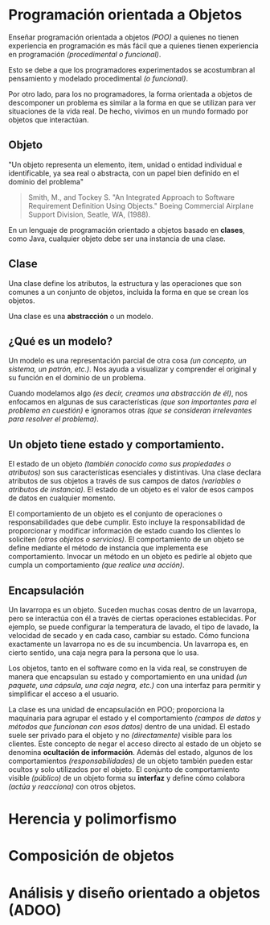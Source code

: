 # Programación orientada a Objetos

 Enseñar programación orientada a objetos *(POO)* a quienes no tienen experiencia en programación es más fácil que a quienes tienen experiencia en programación *(procedimental o funcional)*. 
 
 Esto se debe a que los programadores experimentados se acostumbran al pensamiento y modelado procedimental *(o funcional)*. 
 
 Por otro lado, para los no programadores, la forma orientada a objetos de descomponer un problema es similar a la forma en que se utilizan para ver situaciones de la vida real. De hecho, vivimos en un mundo formado por objetos que interactúan.

## Objeto
 
"Un objeto representa un elemento, item, unidad o entidad individual e identificable, ya sea real o abstracta, con un papel bien definido en el dominio del problema"

> Smith, M., and Tockey S. "An Integrated Approach to Software Requirement Definition Using Objects." Boeing Commercial Airplane Support Division, Seatle, WA, (1988).

En un lenguaje de programación orientado a objetos basado en **clases**, como Java, cualquier objeto debe ser una instancia de una clase.

## Clase 
Una clase define los atributos, la estructura y las operaciones que son comunes a un conjunto de objetos, incluida la forma en que se crean los objetos.

Una clase es una **abstracción** o un modelo.

## ¿Qué es un modelo?

Un modelo es una representación parcial de otra cosa *(un concepto, un sistema, un patrón, etc.)*. Nos ayuda a visualizar y comprender el original y su función en el dominio de un problema.

Cuando modelamos algo *(es decir, creamos una abstracción de él)*, nos enfocamos en algunas de sus características *(que son importantes para el problema en cuestión)* e ignoramos otras *(que se consideran irrelevantes para resolver el problema)*.

## Un objeto tiene estado y comportamiento.

El estado de un objeto *(también conocido como sus propiedades o atributos)* son sus características esenciales y distintivas. Una clase declara atributos de sus objetos a través de sus campos de datos *(variables o atributos de instancia)*. El estado de un objeto es el valor de esos campos de datos en cualquier momento.

El comportamiento de un objeto es el conjunto de operaciones o responsabilidades que debe cumplir. Esto incluye la responsabilidad de proporcionar y modificar información de estado cuando los clientes lo soliciten *(otros objetos o servicios)*. El comportamiento de un objeto se define mediante el método de instancia que implementa ese comportamiento. Invocar un método en un objeto es pedirle al objeto que cumpla un comportamiento *(que realice una acción)*.

## Encapsulación

Un lavarropa es un objeto. Suceden muchas cosas dentro de un lavarropa, pero se interactúa con él a través de ciertas operaciones establecidas. Por ejemplo, se puede configurar la temperatura de lavado, el tipo de lavado, la velocidad de secado y en cada caso, cambiar su estado. Cómo funciona exactamente un lavarropa no es de su incumbencia. Un lavarropa es, en cierto sentido, una caja negra para la persona que lo usa.

Los objetos, tanto en el software como en la vida real, se construyen de manera que encapsulan su estado y comportamiento en una unidad *(un paquete, una cápsula, una caja negra, etc.)* con una interfaz para permitir y simplificar el acceso a el usuario.

La clase es una unidad de encapsulación en POO; proporciona la maquinaria para agrupar el estado y el comportamiento *(campos de datos y métodos que funcionan con esos datos)* dentro de una unidad. El estado suele ser privado para el objeto y no *(directamente)* visible para los clientes. Este concepto de negar el acceso directo al estado de un objeto se denomina **ocultación de información**. Además del estado, algunos de los comportamientos *(responsabilidades)* de un objeto también pueden estar ocultos y solo utilizados por el objeto. El conjunto de comportamiento visible *(público)* de un objeto forma su **interfaz** y define cómo colabora *(actúa y reacciona)* con otros objetos.

# Herencia y polimorfismo

# Composición de objetos

# Análisis y diseño orientado a objetos (ADOO)

